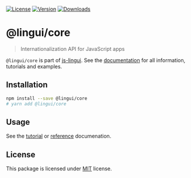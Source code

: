 [![License][Badge-License]][License]
[![Version][Badge-Version]][Package]
[![Downloads][Badge-Downloads]][Package]

# @lingui/core 

> Internationalization API for JavaScript apps

`@lingui/core` is part of [js-lingui][jsLingui]. See the [documentation][Documentation] for all information, tutorials and examples.

## Installation

```sh
npm install --save @lingui/core
# yarn add @lingui/core
```

## Usage

See the [tutorial][Tutorial] or [reference][Reference] documenation.

## License

This package is licensed under [MIT][License] license.

[License]: https://github.com/lingui/js-lingui/blob/master/LICENSE
[jsLingui]: https://github.com/lingui/js-lingui
[Documentation]: https://lingui.github.io/js-lingui/
[Tutorial]: https://lingui.github.io/js-lingui/tutorials/js.html
[Reference]: https://lingui.github.io/js-lingui/ref/core.html
[Package]: https://www.npmjs.com/package/@lingui/core
[Badge-Downloads]: https://img.shields.io/npm/dw/@lingui/core.svg
[Badge-Version]: https://img.shields.io/npm/v/@lingui/core.svg 
[Badge-License]: https://img.shields.io/npm/l/@lingui/core.svg
